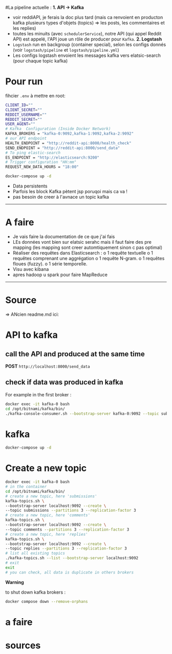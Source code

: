 #La pipeline actuelle :
**1. API -> Kafka**
- voir reddiAPI, je ferais la doc plus tard (mais ca renvoient en producton kafka plusieurs types d'objets (topics) => les posts, les commentaires et les replies)
- toutes les minuits (avec `schedulerService`), notre API (qui appel Reddit API) est appelé, l'API joue un rôle de producer pour `Kafka`.
**2. Logstash**
- `Logstash` run en backgroup (container special), selon les configs donnés (voir `logstash/pipeline` et `logstash/pipeline.yml`)
- Les configs logstash envoient les messages kafka vers elatsic-search (pour chaque topic kafka)

# Pour run
fihcier `.env` à mettre en root:
```bash
CLIENT_ID=""
CLIENT_SECRET=""
REDDIT_USERNAME=""
REDDIT_SECRET=""
USER_AGENT=""
# Kafka  Configuration (Inside Docker Network)
KAFKA_BROKERS = "kafka-0:9092,kafka-1:9092,kafka-2:9092"
# our API endpoint
HEALTH_ENDPOINT = "http://reddit-api:8000/health_check"
SEND_ENDPOINT = "http://reddit-api:8000/send_data"
# To ping elastic-search
ES_ENDPOINT = "http://elasticsearch:9200"
# Trigger configuration "HH:mm"
REQUEST_NEW_DATA_HOURS = "18:00" 
```

```bash
docker-compose up -d
```
- Data persistents
- Parfois les block Kafka pètent jsp poruqoi mais ca va !
- pas besoin de creer à l'avnace un topic kafka 

---

# A faire
- Je vais faire la documentation de ce que j'ai fais
- LEs données vont bien sur elatsic serahc mais il faut faire des pre mapping (les mapping sont creer automtiquement sinon c pas optimal)
- Réaliser des requêtes dans Elasticsearch :
o 1 requête textuelle
o 1 requêtes comprenant une aggrégation
o 1 requête N-gram.
o 1 requêtes floues (fuzzy).
o 1 série temporelle.
- Visu avec kibana
- apres hadoop u spark pour faire MapReduce 
---

# Source 



=> ANcien readme.md ici:

# API to kafka
## call the API and produced at the same time
**POST** `http://localhost:8000/send_data`
## check if data was produced in kafka
For example in the first broker :
```bash
docker exec -it kafka-0 bash
cd /opt/bitnami/kafka/bin/
./kafka-console-consumer.sh --bootstrap-server kafka-0:9092 --topic submissions --from-beginning
```

# kafka
```bash
docker-compose up -d
```

# Create a new topic
```bash
docker exec -it kafka-0 bash
# in the container
cd /opt/bitnami/kafka/bin/
# create a new topic, here 'submissions'
kafka-topics.sh \
--bootstrap-server localhost:9092 --create \
--topic submissions --partitions 3 --replication-factor 3
# create a new topic, here 'comments'
kafka-topics.sh \
--bootstrap-server localhost:9092 --create \
--topic comments --partitions 3 --replication-factor 3
# create a new topic, here 'replies'
kafka-topics.sh \
--bootstrap-server localhost:9092 --create \
--topic replies --partitions 3 --replication-factor 3
# list all existing topics 
./kafka-topics.sh --list --bootstrap-server localhost:9092
# exit
exit
# you can check, all data is duplicate in others brokers
```

**Warning**

to shut down kafka brokers :
```bash
docker compose down --remove-orphans
```



 
# a faire 
# sources